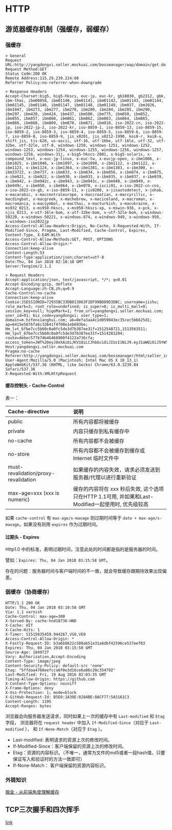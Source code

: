 # HTTP

<TOC/>

## 游览器缓存机制（强缓存，弱缓存）

### 强缓存
```
> General
Request URL:http://yangdongxi.seller.mockuai.com/bossmanager/wap/domain/get.do
Request Method:GET
Status Code:200 OK
Remote Address:115.29.239.224:80
Referrer Policy:no-referrer-when-downgrade

> Response Headers
Accept-Charset:big5, big5-hkscs, euc-jp, euc-kr, gb18030, gb2312, gbk, ibm-thai, ibm00858, ibm01140, ibm01141, ibm01142, ibm01143, ibm01144, ibm01145, ibm01146, ibm01147, ibm01148, ibm01149, ibm037, ibm1026, ibm1047, ibm273, ibm277, ibm278, ibm280, ibm284, ibm285, ibm290, ibm297, ibm420, ibm424, ibm437, ibm500, ibm775, ibm850, ibm852, ibm855, ibm857, ibm860, ibm861, ibm862, ibm863, ibm864, ibm865, ibm866, ibm868, ibm869, ibm870, ibm871, ibm918, iso-2022-cn, iso-2022-jp, iso-2022-jp-2, iso-2022-kr, iso-8859-1, iso-8859-13, iso-8859-15, iso-8859-2, iso-8859-3, iso-8859-4, iso-8859-5, iso-8859-6, iso-8859-7, iso-8859-8, iso-8859-9, jis_x0201, jis_x0212-1990, koi8-r, koi8-u, shift_jis, tis-620, us-ascii, utf-16, utf-16be, utf-16le, utf-32, utf-32be, utf-32le, utf-8, windows-1250, windows-1251, windows-1252, windows-1253, windows-1254, windows-1255, windows-1256, windows-1257, windows-1258, windows-31j, x-big5-hkscs-2001, x-big5-solaris, x-compound_text, x-euc-jp-linux, x-euc-tw, x-eucjp-open, x-ibm1006, x-ibm1025, x-ibm1046, x-ibm1097, x-ibm1098, x-ibm1112, x-ibm1122, x-ibm1123, x-ibm1124, x-ibm1364, x-ibm1381, x-ibm1383, x-ibm300, x-ibm33722, x-ibm737, x-ibm833, x-ibm834, x-ibm856, x-ibm874, x-ibm875, x-ibm921, x-ibm922, x-ibm930, x-ibm933, x-ibm935, x-ibm937, x-ibm939, x-ibm942, x-ibm942c, x-ibm943, x-ibm943c, x-ibm948, x-ibm949, x-ibm949c, x-ibm950, x-ibm964, x-ibm970, x-iscii91, x-iso-2022-cn-cns, x-iso-2022-cn-gb, x-iso-8859-11, x-jis0208, x-jisautodetect, x-johab, x-macarabic, x-maccentraleurope, x-maccroatian, x-maccyrillic, x-macdingbat, x-macgreek, x-machebrew, x-maciceland, x-macroman, x-macromania, x-macsymbol, x-macthai, x-macturkish, x-macukraine, x-ms932_0213, x-ms950-hkscs, x-ms950-hkscs-xp, x-mswin-936, x-pck, x-sjis_0213, x-utf-16le-bom, x-utf-32be-bom, x-utf-32le-bom, x-windows-50220, x-windows-50221, x-windows-874, x-windows-949, x-windows-950, x-windows-iso2022jp
Access-Control-Allow-Headers:Origin, No-Cache, X-Requested-With, If-Modified-Since, Pragma, Last-Modified, Cache-Control, Expires, Content-Type, X-E4M-With
Access-Control-Allow-Methods:GET, POST, OPTIONS
Access-Control-Allow-Origin:*
Connection:keep-alive
Content-Length:53
Content-Type:application/json;charset=utf-8
Date:Thu, 04 Jan 2018 02:18:10 GMT
Server:Tengine/2.1.2

> Request Headers
Accept:application/json, text/javascript, */*; q=0.01
Accept-Encoding:gzip, deflate
Accept-Language:zh-CN,zh;q=0.9
Cache-Control:no-cache
Connection:keep-alive
Cookie:JSESSIONID=72935BC33DB013063F2DF99BD89D3DBC; username=jishu; role_mark=3; root_role=undefined; is_super=0; is_multi_mall=0; session_key=null; higoMark=1; from_url=yangdongxi.seller.mockuai.com; user_id=91; biz_code=yangdongxi; user_type=1; domain=m.hzfenxianghui.com; ak=0efa3aa4c1d059043ec35cec5b6625d1; ap=6415e5876fa6c32641f4f08e1eb693be; Hm_lvt_6fbe7cc5b60c0a0fc5de3d7b387ee31f=1512548721,1513563511; Hm_lpvt_6fbe7cc5b60c0a0fc5de3d7b387ee31f=1514281204; route=debec577b74b46468980f4122a736cfa; access_token=JWT%20eyJ0eXAiOiJKV1QiLCJhbGciOiJIUzI1NiJ9.eyJ1aWQiOiJ5YW5nZG9uZ3hpIiwiZXhwaXJlcyI6MTUxNTA3NTQ4MzU4Mn0.KcHh2OHWyL_16qpdOzvZFe2eE3AYfEQaPBMg_FBPvzQ
Host:yangdongxi.seller.mockuai.com
Pragma:no-cache
Referer:http://yangdongxi.seller.mockuai.com/bossmanager/html/seller_info/index.html
User-Agent:Mozilla/5.0 (Macintosh; Intel Mac OS X 10_13_1) AppleWebKit/537.36 (KHTML, like Gecko) Chrome/63.0.3239.84 Safari/537.36
X-Requested-With:XMLHttpRequest
```
#### 缓存控制头 - Cache-Control

表一：

| Cache-directive   | 说明                |
|:----------------- |:-------------------|
| public            | 所有内容都将被缓存    |
| private           | 内容只缓存到私有缓存中 |
| no-cache          | 所有内容都不会被缓存   |
| no-store          | 所有内容都不会被缓存到缓存或 Internet 临时文件中 |
| must-revalidation/proxy-revalidation | 如果缓存的内容失效，请求必须发送到服务器/代理以进行重新验证      |
| max-age=xxx (xxx is numeric) | 缓存的内容将在 xxx 秒后失效, 这个选项只在HTTP 1.1可用, 并如果和Last-Modified一起使用时, 优先级较高 |

如果 `cache-control` 有 `max-age/s-maxage` 则过期时间等于 `date + max-age/s-maxage`。如果没有则用 `expires` 作为过期时间。

#### 过期头 - Expires
Http1.0 中的标准，表明过期时间，注意此处的时间都是指的是服务器的时间。

譬如：`Expires: Thu, 04 Jan 2018 03:15:58 GMT`。

存在的问题：服务器时间与客户端时间的不一致，就会导致缓存跟期待效果出现偏差。

### 弱缓存（协商缓存）
```
HTTP/1.1 200 OK
Date: Thu, 04 Jan 2018 03:10:58 GMT
Via: 1.1 varnish
Cache-Control: max-age=300
X-Served-By: cache-hnd18736-HND
X-Cache: HIT
X-Cache-Hits: 1
X-Timer: S1515035459.944267,VS0,VE0
Access-Control-Allow-Origin: *
X-Fastly-Request-ID: b3a6b8622c580ab51e31a6dbf42596ce537eef03
Expires: Thu, 04 Jan 2018 03:15:58 GMT
Source-Age: 1849727
Vary: Authorization,Accept-Encoding
Content-Type: image/jpeg
Content-Security-Policy: default-src 'none'
Etag: "5ffdaa4768eefcca6f0e3d16ce6a06c20c354792"
Last-Modified: Fri, 19 Aug 2016 02:03:35 GMT
Timing-Allow-Origin: https://github.com
X-Content-Type-Options: nosniff
X-Frame-Options: deny
X-Xss-Protection: 1; mode=block
X-GitHub-Request-Id: B5E0:1A39E:8284BE:8ACF77:5A3161C3
Content-Length: 1195
Accept-Ranges: bytes
```

浏览器会向服务器发送请求，同时如果上一次的缓存中有 `Last-modified` 和 `Etag` 字段，
浏览器将在 `request header` 中加入 `If-Modified-Since`（对应于 `Last-modified` ）， 和 `If-None-Match`（对应于 `Etag` ）。

* Last-modified: 表明请求的资源上次的修改时间。
* If-Modified-Since：客户端保留的资源上次的修改时间。
* Etag：资源的内容标识。（不唯一，通常为文件的md5或者一段hash值，只要保证写入和验证时的方法一致即可）
* If-None-Match： 客户端保留的资源内容标识。

### 外链知识

[掘金 - 从前端角度理解缓存](https://juejin.im/post/5c4044cd51882524f23032eb?utm_source=gold_browser_extension)

## TCP三次握手和四次挥手

[link](https://mp.weixin.qq.com/s/pSrKbVryn71kDVIXUtpXMA)